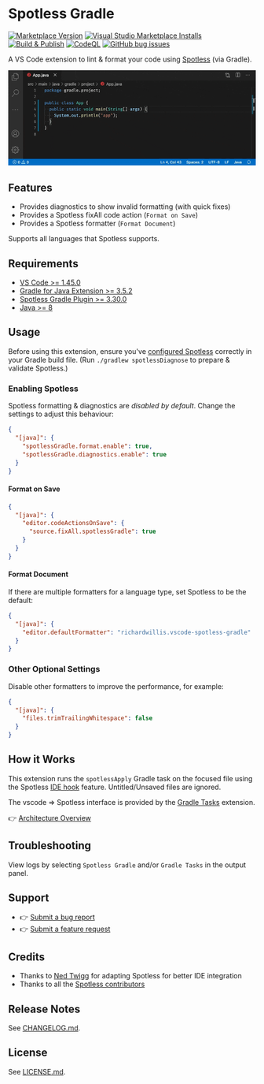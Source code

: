 # Spotless Gradle

[![Marketplace Version](https://vsmarketplacebadge.apphb.com/version-short/richardwillis.vscode-spotless-gradle.svg)](https://marketplace.visualstudio.com/items?itemName=richardwillis.vscode-spotless-gradle)
[![Visual Studio Marketplace Installs](https://img.shields.io/visual-studio-marketplace/i/richardwillis.vscode-spotless-gradle)](https://marketplace.visualstudio.com/items?itemName=richardwillis.vscode-spotless-gradle)
[![Build & Publish](https://github.com/badsyntax/vscode-spotless-gradle/workflows/Build%20&%20Publish/badge.svg)](https://github.com/badsyntax/vscode-spotless-gradle/actions?query=workflow%3A"Build+%26+Publish")
[![CodeQL](https://github.com/badsyntax/vscode-spotless-gradle/workflows/CodeQL/badge.svg)](https://github.com/badsyntax/vscode-spotless-gradle/actions?query=workflow%3ACodeQL)
[![GitHub bug issues](https://img.shields.io/github/issues/badsyntax/vscode-spotless-gradle/bug?label=bug%20reports)](https://github.com/badsyntax/vscode-spotless-gradle/issues?q=is%3Aissue+is%3Aopen+label%3Abug)

A VS Code extension to lint & format your code using [Spotless](https://github.com/diffplug/spotless) (via Gradle).

<img src="./images/spotless-gradle-screencast.gif" width="800" alt="Spotless Gradle Screencast" />

## Features

- Provides diagnostics to show invalid formatting (with quick fixes)
- Provides a Spotless fixAll code action (`Format on Save`)
- Provides a Spotless formatter (`Format Document`)

Supports all languages that Spotless supports.

## Requirements

- [VS Code >= 1.45.0](https://code.visualstudio.com/download)
- [Gradle for Java Extension >= 3.5.2](https://marketplace.visualstudio.com/items?itemName=vscjava.vscode-gradle)
- [Spotless Gradle Plugin >= 3.30.0](https://github.com/diffplug/spotless/tree/main/plugin-gradle)
- [Java >= 8](https://adoptopenjdk.net/)

## Usage

Before using this extension, ensure you've [configured Spotless](https://github.com/diffplug/spotless/tree/main/plugin-gradle) correctly in your Gradle build file. (Run `./gradlew spotlessDiagnose` to prepare & validate Spotless.)

### Enabling Spotless

Spotless formatting & diagnostics are _disabled by default_. Change the settings to adjust this behaviour:

```json
{
  "[java]": {
    "spotlessGradle.format.enable": true,
    "spotlessGradle.diagnostics.enable": true
  }
}
```

#### Format on Save

```json
{
  "[java]": {
    "editor.codeActionsOnSave": {
      "source.fixAll.spotlessGradle": true
    }
  }
}
```

#### Format Document

If there are multiple formatters for a language type, set Spotless to be the default:

```json
{
  "[java]": {
    "editor.defaultFormatter": "richardwillis.vscode-spotless-gradle"
  }
}
```

### Other Optional Settings

Disable other formatters to improve the performance, for example:

```json
{
  "[java]": {
    "files.trimTrailingWhitespace": false
  }
}
```

## How it Works

This extension runs the `spotlessApply` Gradle task on the focused file using the Spotless [IDE hook](https://github.com/diffplug/spotless/blob/main/plugin-gradle/IDE_HOOK.md) feature. Untitled/Unsaved files are ignored.

The vscode => Spotless interface is provided by the [Gradle Tasks](https://marketplace.visualstudio.com/items?itemName=vscjava.vscode-gradle) extension.

👉 [Architecture Overview](./ARCHITECTURE.md)

## Troubleshooting

View logs by selecting `Spotless Gradle` and/or `Gradle Tasks` in the output panel.

## Support

- 👉 [Submit a bug report](https://github.com/badsyntax/vscode-spotless-gradle/issues/new?assignees=badsyntax&labels=bug&template=bug_report.md&title=)
- 👉 [Submit a feature request](https://github.com/badsyntax/vscode-spotless-gradle/issues/new?assignees=badsyntax&labels=enhancement&template=feature_request.md&title=)

## Credits

- Thanks to [Ned Twigg](https://github.com/nedtwigg) for adapting Spotless for better IDE integration
- Thanks to all the [Spotless contributors](https://github.com/diffplug/spotless#acknowledgements)

## Release Notes

See [CHANGELOG.md](./CHANGELOG.md).

## License

See [LICENSE.md](./LICENSE.md).

